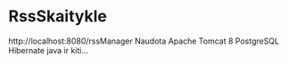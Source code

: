 # RssSkaitykle
http://localhost:8080/rssManager
Naudota 
Apache Tomcat 8
PostgreSQL
Hibernate
java
ir kiti...

